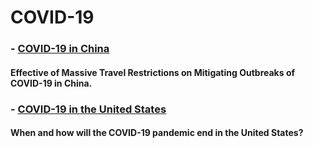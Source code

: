 # COVID-19

### - [COVID-19 in China](https://fudab.github.io/covid-19/china)

#### Effective of Massive Travel Restrictions on Mitigating Outbreaks of COVID-19 in China.

### - [COVID-19 in the United States](https://fudab.github.io/covid-19/us)

#### When and how will the COVID-19 pandemic end in the United States?
